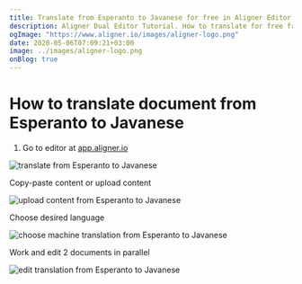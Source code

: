 ```yaml
---
title: Translate from Esperanto to Javanese for free in Aligner Editor
description: Aligner Dual Editor Tutorial. How to translate for free from Esperanto to Javanese. Aligner is multilingual document management platform. 
ogImage: "https://www.aligner.io/images/aligner-logo.png"
date: 2020-05-06T07:09:21+03:00
image: ../images/aligner-logo.png
onBlog: true
---
```


# How to translate document from Esperanto to Javanese

1. Go to editor at [app.aligner.io](https://app.aligner.io "Aligner App web page")

![translate from Esperanto to Javanese](../aligner-blank-editor.png "translate from Esperanto to Javanese")

Copy-paste content or upload content

![upload content from Esperanto to Javanese](../aligner-uploaded-document.png "upload content from Esperanto to Javanese")

Choose desired language

![choose machine translation from Esperanto to Javanese](../aligner-language-dropdown.png "choose machine translation from Esperanto to Javanese")

Work and edit 2 documents in parallel

![edit translation from Esperanto to Javanese](../aligner-double-sitded-editor.png "edit translation from Esperanto to Javanese")

